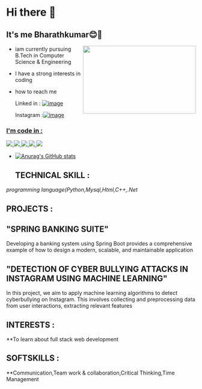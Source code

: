 # Hi there 👋
## It's me Bharathkumar😊🙌
<img align="right" width="300" height="180" src ="https://github.com/user-attachments/assets/27096524-cc6e-4d04-854e-c238864f1cd4">

- iam currently pursuing B.Tech in Computer Science & Engineering
- I have a strong interests in coding
- how to reach me<br>

  Linked in : <a href="https://www.linkedin.com/in/bharath-kumar-889a45314?lipi=urn%3Ali%3Apage%3Ad_flagship3_profile_view_base_contact_details%3BIejgaLJwQeKHsXj1wYagcw%3D%3D">![image](https://img.shields.io/badge/LinkedIn-0077B5?style=for-the-badge&logo=linkedin&logoColor=white)</a>
  
  

   Instagram :<a href="https://accountscenter.instagram.com/profiles/17841436560302305/">![image](https://github.com/user-attachments/assets/9a588e7d-7638-455a-b88e-58bfd42a37c2)
 
 ### I'm code in :
<img src="https://img.shields.io/badge/Python-3776AB?style=for-the-badge&logo=python&logoColor=white">
<img src="https://img.shields.io/badge/MySQL-00000F?style=for-the-badge&logo=mysql&logoColor=white">
<img src="https://img.shields.io/badge/HTML-239120?style=for-the-badge&logo=html5&logoColor=white">
<img src="https://img.shields.io/badge/C%2B%2B-00599C?style=for-the-badge&logo=c%2B%2B&logoColor=white">
<img src="https://img.shields.io/badge/.NET-5C2D91?style=for-the-badge&logo=.net&logoColor=white">


 - [![Anurag's GitHub stats](https://github-readme-stats.vercel.app/api?username=Bharathkumar-26)](https://github.com/Bharathkumar-26/github-readme-stats)

   ## TECHNICAL SKILL :
 **programming language*(Python,Mysql,Html,C++,.Net*

 ## PROJECTS :
 ## "SPRING BANKING SUITE"
 Developing a banking system using Spring Boot provides a comprehensive example of
how to design a modern, scalable, and maintainable application <br>
 ## "DETECTION OF CYBER BULLYING ATTACKS IN INSTAGRAM USING MACHINE LEARNING"
 In this project, we aim to apply machine learning algorithms to detect cyberbullying on Instagram. This involves collecting and preprocessing data from user interactions, extracting relevant features

## INTERESTS :
  **To learn about full stack web development


## SOFTSKILLS :
**Communication,Team work & collaboration,Critical Thinking,Time Management
